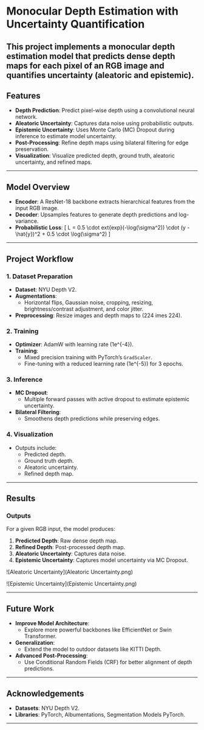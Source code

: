 
# **Monocular Depth Estimation with Uncertainty Quantification**

This project implements a monocular depth estimation model that predicts dense depth maps for each pixel of an RGB image and quantifies uncertainty (aleatoric and epistemic).
---

## **Features**
- **Depth Prediction**: Predict pixel-wise depth using a convolutional neural network.
- **Aleatoric Uncertainty**: Captures data noise using probabilistic outputs.
- **Epistemic Uncertainty**: Uses Monte Carlo (MC) Dropout during inference to estimate model uncertainty.
- **Post-Processing**: Refine depth maps using bilateral filtering for edge preservation.
- **Visualization**: Visualize predicted depth, ground truth, aleatoric uncertainty, and refined maps.

---

## **Model Overview**
- **Encoder**: A ResNet-18 backbone extracts hierarchical features from the input RGB image.
- **Decoder**: Upsamples features to generate depth predictions and log-variance.
- **Probabilistic Loss**:
  \[
  L = 0.5 \cdot 	ext{exp}(-\log(\sigma^2)) \cdot (y - \hat{y})^2 + 0.5 \cdot \log(\sigma^2)
  \]

---

## **Project Workflow**

### **1. Dataset Preparation**
- **Dataset**: NYU Depth V2.
- **Augmentations**:
  - Horizontal flips, Gaussian noise, cropping, resizing, brightness/contrast adjustment, and color jitter.
- **Preprocessing**: Resize images and depth maps to \(224 	imes 224\).

### **2. Training**
- **Optimizer**: AdamW with learning rate \(1e^{-4}\).
- **Training**:
  - Mixed precision training with PyTorch’s `GradScaler`.
  - Fine-tuning with a reduced learning rate \(1e^{-5}\) for 3 epochs.

### **3. Inference**
- **MC Dropout**:
  - Multiple forward passes with active dropout to estimate epistemic uncertainty.
- **Bilateral Filtering**:
  - Smoothens depth predictions while preserving edges.

### **4. Visualization**
- Outputs include:
  - Predicted depth.
  - Ground truth depth.
  - Aleatoric uncertainty.
  - Refined depth map.

---


## **Results**
### **Outputs**
For a given RGB input, the model produces:
1. **Predicted Depth**: Raw dense depth map.
2. **Refined Depth**: Post-processed depth map.
3. **Aleatoric Uncertainty**: Captures data noise.
4. **Epistemic Uncertainty**: Captures model uncertainty via MC Dropout.

![Aleatoric Uncertainty](Aleatoric Uncertainty.png)

![Epistemic Uncertainty](Epistemic Uncertainty.png)


---

## **Future Work**
- **Improve Model Architecture**:
  - Explore more powerful backbones like EfficientNet or Swin Transformer.
- **Generalization**:
  - Extend the model to outdoor datasets like KITTI Depth.
- **Advanced Post-Processing**:
  - Use Conditional Random Fields (CRF) for better alignment of depth predictions.

---

## **Acknowledgements**
- **Datasets**: NYU Depth V2.
- **Libraries**: PyTorch, Albumentations, Segmentation Models PyTorch.

---


